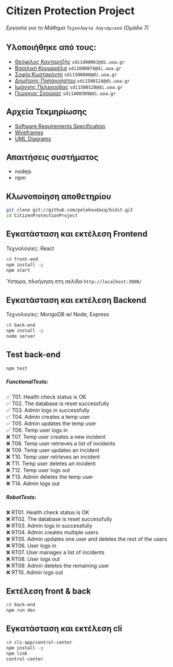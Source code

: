 # Citizen Protection Project
###### Εργασία για το Μάθημα `Τεχνολογία Λογισμικού` (Ομάδα 7)

Υλοποιήθηκε από τους:
---------------------

* [Θεόφιλος Κανταρτζής](https://github.com/TheoKant/ "Theophilos Kantartzis") `sdi1400061@di.uoa.gr`
* [Βασιλική Κουμαρέλα](https://github.com/VasiaKoum/ "Vasiliki Koumarela") `sdi1600074@di.uoa.gr`
* [Σοφία Κωστακόντη](https://github.com/SofiaKstk/ "Sofia Kostakonti") `sdi1500080@di.uoa.gr`
* [Δημήτρης Παπαχρήστου](https://github.com/dimpapac/ "Dimitris Papachristou") `sdi1500124@di.uoa.gr`
* [Ιωάννης Πελεκούδας](https://github.com/pelekoudasq/ "Ioannis Pelekoudas") `sdi1500128@di.uoa.gr`
* [Γεώργιος Σκούρας](https://github.com/GaSkouras/ "Georgios Skouras") `sdi1400309@di.uoa.gr`

Αρχεία Τεκμηρίωσης
------------------
* [Software Requirements Specification](./docs/SRS.md)
* [Wireframes](./docs/UI.md)
* [UML Diagrams](./docs/uml)

Απαιτήσεις συστήματος
---------------------

* nodejs
* npm

Κλωνοποίηση αποθετηρίου
-----------------------
```bash
git clone git://github.com/pelekoudasq/bidit.git
cd CitizenProtectionProject
```

Εγκατάσταση και εκτέλεση Frontend
---------------------------------

Τεχνολογίες: React

```bash
cd front-end
npm install -g
npm start
```
Ύστερα, πλοήγηση στη σελίδα `http://localhost:3000/`


Εγκατάσταση και εκτέλεση Backend
--------------------------------

Τεχνολογίες: MongoDB w/ Node, Express

```bash
cd back-end
npm install -g
node server
```

Test back-end
-------------

```bash
npm test
```
##### FunctionalTests:

✅ T01. Health check status is OK  
✅ T02. The database is reset successfully  
✅ T03. Admin logs in successfully  
✅ T04. Admin creates a temp user  
✅ T05. Admin updates the temp user  
✅ T06. Temp user logs in  
❌ T07. Temp user creates a new incident  
❌ T08. Temp user retrieves a list of incidents  
❌ T09. Temp user updates an incident  
❌ T10. Temp user retrieves an incident  
❌ T11. Temp user deletes an incident  
❌ T12. Temp user logs out  
❌ T13. Admin deletes the temp user  
❌ T14. Admin logs out  

##### RobotTests:

❌ RT01. Health check status is OK  
❌ RT02. The database is reset successfully  
❌ RT03. Admin logs in successfully  
❌ RT04. Admin creates multiple users  
❌ RT05. Admin updates one user and deletes the rest of the users  
❌ RT06. User logs in  
❌ RT07. User manages a list of incidents  
❌ RT08. User logs out  
❌ RT09. Admin deletes the remaining user  
❌ RT10. Admin logs out  



Εκτέλεση front & back
---------------------
```bash
cd back-end
npm run dev
```

Εγκατάσταση και εκτέλεση cli
----------------------------
```bash
cd cli-app/control-center
npm install -g
npm link
control-center
```	
